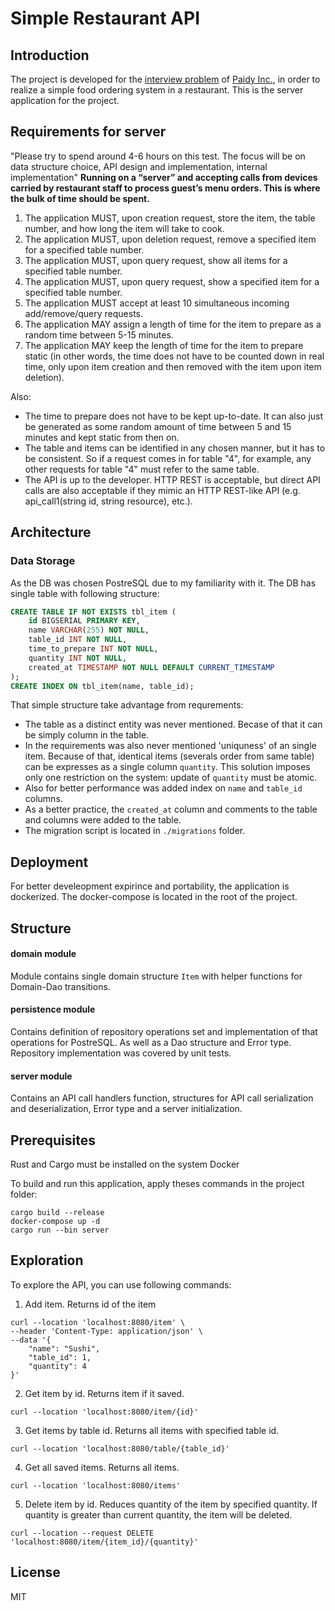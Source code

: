 # Simple Restaurant API

## Introduction
The project is developed for the [interview problem](https://github.com/paidy/interview/blob/master/SimpleRestaurantApi.md) of [Paidy Inc.](https://paidy.com/), in order to realize a simple food ordering system in a restaurant.
This is the server application for the project.

## Requirements for server
"Please try to spend around 4-6 hours on this test. The focus will be on data structure choice, API design and implementation, internal implementation"
**Running on a “server” and accepting calls from devices carried by restaurant staff to process guest’s menu orders. This is where the bulk of time should be spent.**
1. The application MUST, upon creation request, store the item, the table number, and how long the item will take to cook.
2. The application MUST, upon deletion request, remove a specified item for a specified table number.
3. The application MUST, upon query request, show all items for a specified table number.
4. The application MUST, upon query request, show a specified item for a specified table number.
5. The application MUST accept at least 10 simultaneous incoming add/remove/query requests.
6. The application MAY assign a length of time for the item to prepare as a random time between 5-15 minutes.
7. The application MAY keep the length of time for the item to prepare static (in other words, the time does not have to be counted down in real time, only upon item creation and then removed with the item upon item deletion).

Also:
- The time to prepare does not have to be kept up-to-date. It can also just be generated as some random amount of time between 5 and 15 minutes and kept static from then on.
- The table and items can be identified in any chosen manner, but it has to be consistent. So if a request comes in for table "4", for example, any other requests for table "4" must refer to the same table.
- The API is up to the developer. HTTP REST is acceptable, but direct API calls are also acceptable if they mimic an HTTP REST-like API (e.g. api_call1(string id, string resource), etc.).

## Architecture

### Data Storage
As the DB was chosen PostreSQL due to my familiarity with it. The DB has single table with following structure:
```sql
CREATE TABLE IF NOT EXISTS tbl_item (
    id BIGSERIAL PRIMARY KEY,
    name VARCHAR(255) NOT NULL,
    table_id INT NOT NULL,
    time_to_prepare INT NOT NULL,
    quantity INT NOT NULL,
    created_at TIMESTAMP NOT NULL DEFAULT CURRENT_TIMESTAMP
);
CREATE INDEX ON tbl_item(name, table_id);
```
That simple structure take advantage from requrements:
- The table as a distinct entity was never mentioned. Becase of that it can be simply column in the table.
- In the requirements was also never mentioned 'uniquness' of an single item. Because of that, identical items (severals order from same table) can be expresses as a single column `quantity`. This solution imposes only one restriction on the system: update of `quantity` must be atomic.
- Also for better performance was added index on `name` and `table_id` columns.
- As a better practice, the `created_at` column and comments to the table and columns were added to the table.
- The migration script is located in `./migrations` folder.

## Deployment
For better develeopment expirince and portability, the application is dockerized. The docker-compose is located in the root of the project.

## Structure
#### domain module
Module contains single domain structure `Item` with helper functions for Domain-Dao transitions.
#### persistence module
Contains definition of repository operations set and implementation of that operations for PostreSQL. As well as a Dao structure and Error type. Repository implementation was covered by unit tests.
#### server module
Contains an API call handlers function, structures for API call serialization and deserialization, Error type and a server initialization.

## Prerequisites

Rust and Cargo must be installed on the system
Docker

To build and run this application, apply theses commands in the project folder:
```
cargo build --release
docker-compose up -d
cargo run --bin server
```

## Exploration
To explore the API, you can use following commands:
1. Add item. Returns id of the item
```curl
curl --location 'localhost:8080/item' \
--header 'Content-Type: application/json' \
--data '{
    "name": "Sushi",
    "table_id": 1,
    "quantity": 4
}'
```
2. Get item by id. Returns item if it saved.
```curl
curl --location 'localhost:8080/item/{id}'
```
3. Get items by table id. Returns all items with specified table id.
```curl
curl --location 'localhost:8080/table/{table_id}'
```
4. Get all saved items. Returns all items.
```curl
curl --location 'localhost:8080/items'
```
5. Delete item by id. Reduces quantity of the item by specified quantity. If quantity is greater than current quantity, the item will be deleted.
```curl
curl --location --request DELETE 'localhost:8080/item/{item_id}/{quantity}'
```

## License

MIT
